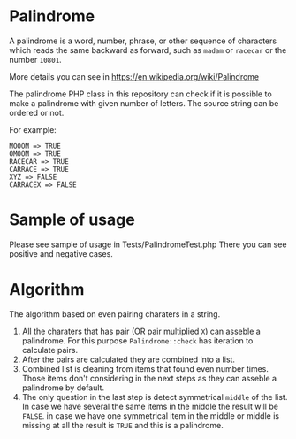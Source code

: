 # Palindrome

A palindrome is a word, number, phrase, or other sequence of characters which reads the same backward as forward, such as `madam` or `racecar` or the number `10801`.

More details you can see in https://en.wikipedia.org/wiki/Palindrome

The palindrome PHP class in this repository can check if it is possible to make a palindrome with given number of letters. The source string can be ordered or not.

For example:
```MOM => TRUE
MOOOM => TRUE
OMOOM => TRUE
RACECAR => TRUE
CARRACE => TRUE
XYZ => FALSE
CARRACEX => FALSE
```


# Sample of usage

Please see sample of usage in Tests/PalindromeTest.php
There you can see positive and negative cases.

# Algorithm

The algorithm based on even pairing charaters in a string. 
1. All the charaters that has pair (OR pair multiplied `X`) can asseble a palindrome. 
For this purpose `Palindrome::check` has iteration to calculate pairs. 
2. After the pairs are calculated they are combined into a list.
3. Combined list is cleaning from items that found even number times. Those items don't considering in the next steps as they can asseble a palindrome by default. 
3. The only question in the last step is detect symmetrical `middle` of the list. In case we have several the same items in the middle the result will be `FALSE`. in case we have one symmetrical item in the middle or middle is missing at all the result is `TRUE` and this is a palindrome.

